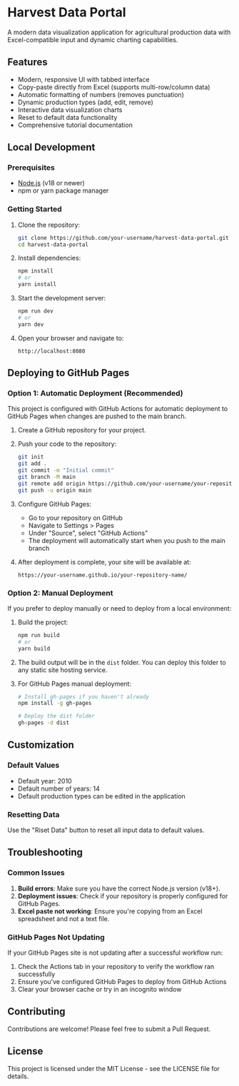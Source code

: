 
# Harvest Data Portal

A modern data visualization application for agricultural production data with Excel-compatible input and dynamic charting capabilities.

## Features

- Modern, responsive UI with tabbed interface
- Copy-paste directly from Excel (supports multi-row/column data)
- Automatic formatting of numbers (removes punctuation)
- Dynamic production types (add, edit, remove)
- Interactive data visualization charts
- Reset to default data functionality
- Comprehensive tutorial documentation

## Local Development

### Prerequisites

- [Node.js](https://nodejs.org/) (v18 or newer)
- npm or yarn package manager

### Getting Started

1. Clone the repository:
   ```sh
   git clone https://github.com/your-username/harvest-data-portal.git
   cd harvest-data-portal
   ```

2. Install dependencies:
   ```sh
   npm install
   # or
   yarn install
   ```

3. Start the development server:
   ```sh
   npm run dev
   # or
   yarn dev
   ```

4. Open your browser and navigate to:
   ```
   http://localhost:8080
   ```

## Deploying to GitHub Pages

### Option 1: Automatic Deployment (Recommended)

This project is configured with GitHub Actions for automatic deployment to GitHub Pages when changes are pushed to the main branch.

1. Create a GitHub repository for your project.

2. Push your code to the repository:
   ```sh
   git init
   git add .
   git commit -m "Initial commit"
   git branch -M main
   git remote add origin https://github.com/your-username/your-repository-name.git
   git push -u origin main
   ```

3. Configure GitHub Pages:
   - Go to your repository on GitHub
   - Navigate to Settings > Pages
   - Under "Source", select "GitHub Actions"
   - The deployment will automatically start when you push to the main branch

4. After deployment is complete, your site will be available at:
   ```
   https://your-username.github.io/your-repository-name/
   ```

### Option 2: Manual Deployment

If you prefer to deploy manually or need to deploy from a local environment:

1. Build the project:
   ```sh
   npm run build
   # or
   yarn build
   ```

2. The build output will be in the `dist` folder. You can deploy this folder to any static site hosting service.

3. For GitHub Pages manual deployment:
   ```sh
   # Install gh-pages if you haven't already
   npm install -g gh-pages
   
   # Deploy the dist folder
   gh-pages -d dist
   ```

## Customization

### Default Values

- Default year: 2010
- Default number of years: 14
- Default production types can be edited in the application

### Resetting Data

Use the "Riset Data" button to reset all input data to default values.

## Troubleshooting

### Common Issues

1. **Build errors**: Make sure you have the correct Node.js version (v18+).
2. **Deployment issues**: Check if your repository is properly configured for GitHub Pages.
3. **Excel paste not working**: Ensure you're copying from an Excel spreadsheet and not a text file.

### GitHub Pages Not Updating

If your GitHub Pages site is not updating after a successful workflow run:

1. Check the Actions tab in your repository to verify the workflow ran successfully
2. Ensure you've configured GitHub Pages to deploy from GitHub Actions
3. Clear your browser cache or try in an incognito window

## Contributing

Contributions are welcome! Please feel free to submit a Pull Request.

## License

This project is licensed under the MIT License - see the LICENSE file for details.
